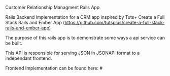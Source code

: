 Customer Relationship Managment Rails App

Rails Backend Implementation for a CRM app inspired by Tuts+ Create a Full Stack Rails and Ember App (https://github.com/tutsplus/create-a-full-stack-rails-and-ember-app)

The purpose of this rails app is to demonstrate some ways a api service can be built. 

This API is responsible for serving JSON in JSONAPI format to a independant frontend. 

Frontend Implementation can be found here: #

